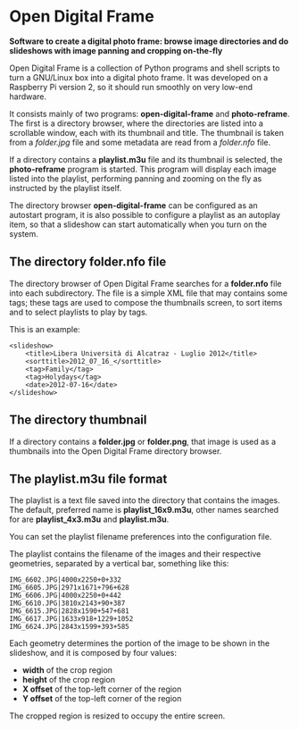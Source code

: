 # Open Digital Frame

**Software to create a digital photo frame: browse image directories and do slideshows with image panning and cropping on-the-fly**

Open Digital Frame is a collection of Python programs and shell 
scripts to turn a GNU/Linux box into a digital photo frame. It 
was developed on a Raspberry Pi version 2, so it should run 
smoothly on very low-end hardware.

It consists mainly of two programs: **open-digital-frame** and 
**photo-reframe**. The first is a directory browser, where the 
directories are listed into a scrollable window, each with its 
thumbnail and title. The thumbnail is taken from a _folder.jpg_ 
file and some metadata are read from a _folder.nfo_ file.

If a directory contains a **playlist.m3u** file and its 
thumbnail is selected, the **photo-reframe** program is started. 
This program will display each image listed into the playlist, 
performing panning and zooming on the fly as instructed by the 
playlist itself.

The directory browser **open-digital-frame** can be configured 
as an autostart program, it is also possible to configure a 
playlist as an autoplay item, so that a slideshow can start 
automatically when you turn on the system.

## The directory folder.nfo file

The directory browser of Open Digital Frame searches for a 
**folder.nfo** file into each subdirectory. The file is a simple 
XML file that may contains some tags; these tags are used to 
compose the thumbnails screen, to sort items and to select 
playlists to play by tags.

This is an example:

```
<slideshow>
    <title>Libera Università di Alcatraz - Luglio 2012</title>
    <sorttitle>2012_07_16_</sorttitle>
    <tag>Family</tag>
    <tag>Holydays</tag>
    <date>2012-07-16</date>
</slideshow>
```

## The directory thumbnail

If a directory contains a **folder.jpg** or **folder.png**, that 
image is used as a thumbnails into the Open Digital Frame 
directory browser.

## The playlist.m3u file format

The playlist is a text file saved into the directory that
contains the images. The default, preferred name is
**playlist_16x9.m3u**, other names searched for are
**playlist_4x3.m3u** and **playlist.m3u**.

You can set the playlist filename preferences into the
configuration file.

The playlist contains the filename of the images and their
respective geometries, separated by a vertical bar, something
like this:

```
IMG_6602.JPG|4000x2250+0+332
IMG_6605.JPG|2971x1671+796+628
IMG_6606.JPG|4000x2250+0+442
IMG_6610.JPG|3810x2143+90+387
IMG_6615.JPG|2828x1590+547+681
IMG_6617.JPG|1633x918+1229+1052
IMG_6624.JPG|2843x1599+393+585
```

Each geometry determines the portion of the image to be shown in
the slideshow, and it is composed by four values:

* **width** of the crop region
* **height** of the crop region
* **X offset** of the top-left corner of the region
* **Y offset** of the top-left corner of the region

The cropped region is resized to occupy the entire screen.
